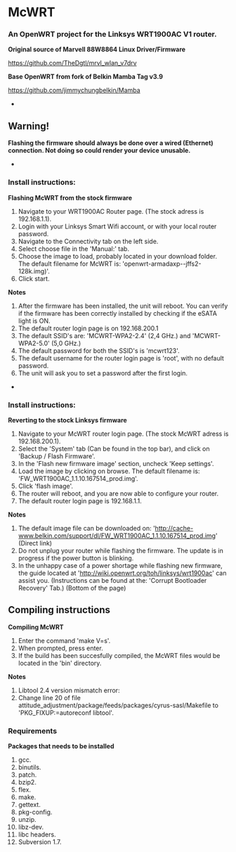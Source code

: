 # McWRT

### An OpenWRT project for the Linksys WRT1900AC V1 router.

**Original source of Marvell 88W8864 Linux Driver/Firmware**

https://github.com/TheDgtl/mrvl_wlan_v7drv

**Base OpenWRT from fork of Belkin Mamba Tag v3.9**

https://github.com/jimmychungbelkin/Mamba





-

## Warning!

**Flashing the firmware should always be done over a wired (Ethernet) connection. Not doing so could render your device unusable.**

-

### Install instructions:

**Flashing McWRT from the stock firmware**

1. Navigate to your WRT1900AC Router page. (The stock adress is 192.168.1.1).
2. Login with your Linksys Smart Wifi account, or with your local router password.
2. Navigate to the Connectivity tab on the left side.
3. Select choose file in the 'Manual:' tab.
4. Choose the image to load, probably located in your download folder. The default filename for McWRT is: 'openwrt-armadaxp--jffs2-128k.img)'.
5. Click start.

**Notes**

1. After the firmware has been installed, the unit will reboot. You can verify if the firmware has been correctly installed by checking if the eSATA light is ON. 
2. The default router login page is on 192.168.200.1
3. The default SSID's are: 'MCWRT-WPA2-2.4' (2,4 GHz.) and 'MCWRT-WPA2-5.0' (5,0 GHz.)
4. The default password for both the SSID's is 'mcwrt123'.
5. The default username for the router login page is 'root', with no default password.
6. The unit will ask you to set a password after the first login.

-

### Install instructions:

**Reverting to the stock Linksys firmware**

1. Navigate to your McWRT router login page. (The stock McWRT adress is 192.168.200.1).
2. Select the 'System' tab (Can be found in the top bar), and click on 'Backup / Flash Firmware'.
3. In the 'Flash new firmware image' section, uncheck 'Keep settings'.
4. Load the image by clicking on browse. The default filename is: 'FW_WRT1900AC_1.1.10.167514_prod.img'.
4. Click 'flash image'.
5. The router will reboot, and you are now able to configure your router.
6. The default router login page is 192.168.1.1.

**Notes**

1. The default image file can be downloaded on: 'http://cache-www.belkin.com/support/dl/FW_WRT1900AC_1.1.10.167514_prod.img' (Direct link)
2. Do not unplug your router while flashing the firmware. The update is in progress if the power button is blinking.
3. In the unhappy case of a power shortage while flashing new firmware, the guide located at 'http://wiki.openwrt.org/toh/linksys/wrt1900ac' can assist you. (Instructions can be found at the: 'Corrupt Bootloader Recovery' Tab.) (Bottom of the page)

## Compiling instructions

**Compiling McWRT**

1. Enter the command 'make V=s'.
2. When prompted, press enter.
3. If the build has been succesfully compiled, the McWRT files would be located in the 'bin' directory.

**Notes**

1. Libtool 2.4 version mismatch error:
2. Change line 20 of file attitude_adjustment/package/feeds/packages/cyrus-sasl/Makefile to 'PKG_FIXUP:=autoreconf libtool'.

### Requirements

**Packages that needs to be installed**

1. gcc.
2. binutils.
3. patch.
4. bzip2.
5. flex.
6. make.
7. gettext.
8. pkg-config.
9. unzip.
10. libz-dev.
11. libc headers.
12. Subversion 1.7.
